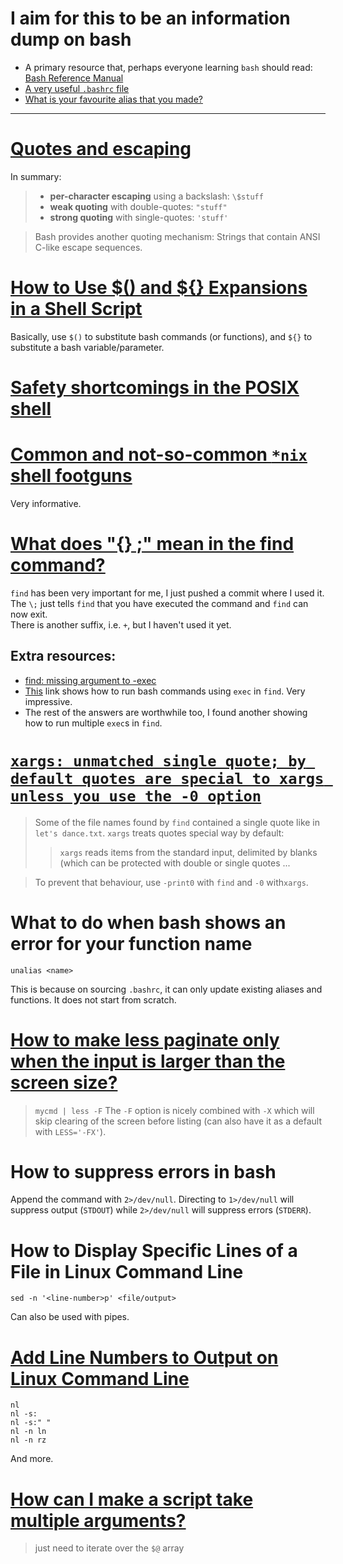# I aim for this to be an information dump on bash

- A primary resource that, perhaps everyone learning `bash` should read: [Bash Reference Manual](https://www.gnu.org/savannah-checkouts/gnu/bash/manual/bash)
- [A very useful `.bashrc` file](https://www.reddit.com/r/commandline/comments/9md3pp/a_very_useful_bashrc_file/)
- [What is your favourite alias that you made?](https://www.reddit.com/r/commandline/comments/pmtnwj/what_is_your_favorite_alias_that_you_made/)
---

# [Quotes and escaping](https://wiki.bash-hackers.org/syntax/quoting)

In summary:

> - **per-character escaping** using a backslash: `\$stuff`
> - **weak quoting** with double-quotes: `"stuff"`
> - **strong quoting** with single-quotes: `'stuff'`

> Bash provides another quoting mechanism: Strings that contain ANSI C-like escape sequences.

# [How to Use $() and ${} Expansions in a Shell Script](https://linuxhint.com/use_expansions_shell_script/)

Basically, use `$()` to substitute bash commands (or functions), and `${}` to substitute a bash variable/parameter.

# [Safety shortcomings in the POSIX shell](https://github.com/matu3ba/dotfiles_skeleton/blob/main/POSIXunsafe)

# [Common and not-so-common `*nix` shell footguns](https://an3223.github.io/blog/20210907_shelldonts.html)

Very informative.

# [What does "{} \;" mean in the find command?](https://askubuntu.com/questions/339015/what-does-mean-in-the-find-command)

`find` has been very important for me, I just pushed a commit where I used it. The `\;` just tells `find` that you have executed the command and `find` can now exit.\
There is another suffix, i.e. `+`, but I haven't used it yet.

## Extra resources:
- [find: missing argument to -exec](https://stackoverflow.com/questions/2961673/find-missing-argument-to-exec)
- [This](https://stackoverflow.com/a/2962015) link shows how to run bash commands using `exec` in `find`. Very impressive.
- The rest of the answers are worthwhile too, I found another showing how to run multiple `exec`s in `find`.

# [`xargs: unmatched single quote; by default quotes are special to xargs unless you use the -0 option`](https://www.reddit.com/r/bash/comments/pl1ukb/xargs_unmatched_single_quote_by_default_quotes/)

> Some of the file names found by `find` contained a single quote like in `let's dance.txt`. `xargs` treats quotes special way by default:
> > `xargs` reads items from the standard input, delimited by blanks (which can be protected with double or single quotes ...

> To prevent that behaviour, use `-print0` with `find` and `-0` with`xargs`.

# What to do when bash shows an error for your function name

`unalias <name>`

This is because on sourcing `.bashrc`, it can only update existing aliases and functions. It does not start from scratch.

# [How to make less paginate only when the input is larger than the screen size?](https://stackoverflow.com/questions/45221266/how-to-make-less-paginate-only-when-the-input-is-larger-than-the-screen-size)

> `mycmd | less -F`
> The `-F` option is nicely combined with `-X` which will skip clearing of the screen before listing (can also have it as a default with `LESS='-FX'`).

# How to suppress errors in bash

Append the command with `2>/dev/null`. Directing to `1>/dev/null` will suppress output (`STDOUT`) while `2>/dev/null` will suppress errors (`STDERR`).

# How to Display Specific Lines of a File in Linux Command Line

`sed -n '<line-number>p' <file/output>`

Can also be used with pipes.

# [Add Line Numbers to Output on Linux Command Line](https://www.putorius.net/nl-command-basic-usage.html)

`nl`  
`nl -s:`  
`nl -s:" "`  
`nl -n ln`  
`nl -n rz`

And more.

# [How can I make a script take multiple arguments?](https://unix.stackexchange.com/questions/198952/how-can-i-make-a-script-take-multiple-arguments)

> just need to iterate over the `$@` array

